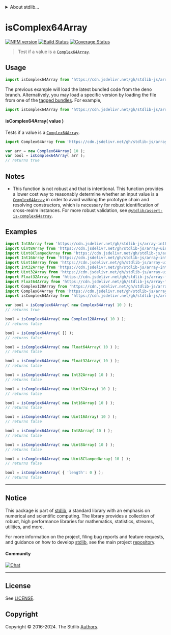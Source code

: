 <!--

@license Apache-2.0

Copyright (c) 2024 The Stdlib Authors.

Licensed under the Apache License, Version 2.0 (the "License");
you may not use this file except in compliance with the License.
You may obtain a copy of the License at

   http://www.apache.org/licenses/LICENSE-2.0

Unless required by applicable law or agreed to in writing, software
distributed under the License is distributed on an "AS IS" BASIS,
WITHOUT WARRANTIES OR CONDITIONS OF ANY KIND, either express or implied.
See the License for the specific language governing permissions and
limitations under the License.

-->


<details>
  <summary>
    About stdlib...
  </summary>
  <p>We believe in a future in which the web is a preferred environment for numerical computation. To help realize this future, we've built stdlib. stdlib is a standard library, with an emphasis on numerical and scientific computation, written in JavaScript (and C) for execution in browsers and in Node.js.</p>
  <p>The library is fully decomposable, being architected in such a way that you can swap out and mix and match APIs and functionality to cater to your exact preferences and use cases.</p>
  <p>When you use stdlib, you can be absolutely certain that you are using the most thorough, rigorous, well-written, studied, documented, tested, measured, and high-quality code out there.</p>
  <p>To join us in bringing numerical computing to the web, get started by checking us out on <a href="https://github.com/stdlib-js/stdlib">GitHub</a>, and please consider <a href="https://opencollective.com/stdlib">financially supporting stdlib</a>. We greatly appreciate your continued support!</p>
</details>

# isComplex64Array

[![NPM version][npm-image]][npm-url] [![Build Status][test-image]][test-url] [![Coverage Status][coverage-image]][coverage-url] <!-- [![dependencies][dependencies-image]][dependencies-url] -->

> Test if a value is a [`Complex64Array`][@stdlib/array/complex64].

<section class="intro">

</section>

<!-- ./intro -->



<section class="usage">

## Usage

```javascript
import isComplex64Array from 'https://cdn.jsdelivr.net/gh/stdlib-js/array-base-assert-is-complex64array@deno/mod.js';
```
The previous example will load the latest bundled code from the deno branch. Alternatively, you may load a specific version by loading the file from one of the [tagged bundles](https://github.com/stdlib-js/array-base-assert-is-complex64array/tags). For example,

```javascript
import isComplex64Array from 'https://cdn.jsdelivr.net/gh/stdlib-js/array-base-assert-is-complex64array@v0.2.0-deno/mod.js';
```

#### isComplex64Array( value )

Tests if a value is a [`Complex64Array`][@stdlib/array/complex64].

```javascript
import Complex64Array from 'https://cdn.jsdelivr.net/gh/stdlib-js/array-complex64@deno/mod.js';

var arr = new Complex64Array( 10 );
var bool = isComplex64Array( arr );
// returns true
```

</section>

<!-- /.usage -->

<section class="notes">

## Notes

-   This function is not robust and that is intentional. This function provides a lower cost way to reasonably determine whether an input value is a [`Complex64Array`][@stdlib/array/complex64] in order to avoid walking the prototype chain and resolving constructors, which is necessary for robust identification of cross-realm instances. For more robust validation, see [`@stdlib/assert-is-complex64array`][@stdlib/assert/is-complex64array].

</section>

<!-- /.notes -->

<section class="examples">

## Examples

<!-- eslint-disable object-curly-newline -->

<!-- eslint no-undef: "error" -->

```javascript
import Int8Array from 'https://cdn.jsdelivr.net/gh/stdlib-js/array-int8@deno/mod.js';
import Uint8Array from 'https://cdn.jsdelivr.net/gh/stdlib-js/array-uint8@deno/mod.js';
import Uint8ClampedArray from 'https://cdn.jsdelivr.net/gh/stdlib-js/array-uint8c@deno/mod.js';
import Int16Array from 'https://cdn.jsdelivr.net/gh/stdlib-js/array-int16@deno/mod.js';
import Uint16Array from 'https://cdn.jsdelivr.net/gh/stdlib-js/array-uint16@deno/mod.js';
import Int32Array from 'https://cdn.jsdelivr.net/gh/stdlib-js/array-int32@deno/mod.js';
import Uint32Array from 'https://cdn.jsdelivr.net/gh/stdlib-js/array-uint32@deno/mod.js';
import Float32Array from 'https://cdn.jsdelivr.net/gh/stdlib-js/array-float32@deno/mod.js';
import Float64Array from 'https://cdn.jsdelivr.net/gh/stdlib-js/array-float64@deno/mod.js';
import Complex128Array from 'https://cdn.jsdelivr.net/gh/stdlib-js/array-complex128@deno/mod.js';
import Complex64Array from 'https://cdn.jsdelivr.net/gh/stdlib-js/array-complex64@deno/mod.js';
import isComplex64Array from 'https://cdn.jsdelivr.net/gh/stdlib-js/array-base-assert-is-complex64array@deno/mod.js';

var bool = isComplex64Array( new Complex64Array( 10 ) );
// returns true

bool = isComplex64Array( new Complex128Array( 10 ) );
// returns false

bool = isComplex64Array( [] );
// returns false

bool = isComplex64Array( new Float64Array( 10 ) );
// returns false

bool = isComplex64Array( new Float32Array( 10 ) );
// returns false

bool = isComplex64Array( new Int32Array( 10 ) );
// returns false

bool = isComplex64Array( new Uint32Array( 10 ) );
// returns false

bool = isComplex64Array( new Int16Array( 10 ) );
// returns false

bool = isComplex64Array( new Uint16Array( 10 ) );
// returns false

bool = isComplex64Array( new Int8Array( 10 ) );
// returns false

bool = isComplex64Array( new Uint8Array( 10 ) );
// returns false

bool = isComplex64Array( new Uint8ClampedArray( 10 ) );
// returns false

bool = isComplex64Array( { 'length': 0 } );
// returns false
```

</section>

<!-- /.examples -->

<!-- Section for related `stdlib` packages. Do not manually edit this section, as it is automatically populated. -->

<section class="related">

</section>

<!-- /.related -->

<!-- Section for all links. Make sure to keep an empty line after the `section` element and another before the `/section` close. -->


<section class="main-repo" >

* * *

## Notice

This package is part of [stdlib][stdlib], a standard library with an emphasis on numerical and scientific computing. The library provides a collection of robust, high performance libraries for mathematics, statistics, streams, utilities, and more.

For more information on the project, filing bug reports and feature requests, and guidance on how to develop [stdlib][stdlib], see the main project [repository][stdlib].

#### Community

[![Chat][chat-image]][chat-url]

---

## License

See [LICENSE][stdlib-license].


## Copyright

Copyright &copy; 2016-2024. The Stdlib [Authors][stdlib-authors].

</section>

<!-- /.stdlib -->

<!-- Section for all links. Make sure to keep an empty line after the `section` element and another before the `/section` close. -->

<section class="links">

[npm-image]: http://img.shields.io/npm/v/@stdlib/array-base-assert-is-complex64array.svg
[npm-url]: https://npmjs.org/package/@stdlib/array-base-assert-is-complex64array

[test-image]: https://github.com/stdlib-js/array-base-assert-is-complex64array/actions/workflows/test.yml/badge.svg?branch=v0.2.0
[test-url]: https://github.com/stdlib-js/array-base-assert-is-complex64array/actions/workflows/test.yml?query=branch:v0.2.0

[coverage-image]: https://img.shields.io/codecov/c/github/stdlib-js/array-base-assert-is-complex64array/main.svg
[coverage-url]: https://codecov.io/github/stdlib-js/array-base-assert-is-complex64array?branch=main

<!--

[dependencies-image]: https://img.shields.io/david/stdlib-js/array-base-assert-is-complex64array.svg
[dependencies-url]: https://david-dm.org/stdlib-js/array-base-assert-is-complex64array/main

-->

[chat-image]: https://img.shields.io/gitter/room/stdlib-js/stdlib.svg
[chat-url]: https://app.gitter.im/#/room/#stdlib-js_stdlib:gitter.im

[stdlib]: https://github.com/stdlib-js/stdlib

[stdlib-authors]: https://github.com/stdlib-js/stdlib/graphs/contributors

[umd]: https://github.com/umdjs/umd
[es-module]: https://developer.mozilla.org/en-US/docs/Web/JavaScript/Guide/Modules

[deno-url]: https://github.com/stdlib-js/array-base-assert-is-complex64array/tree/deno
[deno-readme]: https://github.com/stdlib-js/array-base-assert-is-complex64array/blob/deno/README.md
[umd-url]: https://github.com/stdlib-js/array-base-assert-is-complex64array/tree/umd
[umd-readme]: https://github.com/stdlib-js/array-base-assert-is-complex64array/blob/umd/README.md
[esm-url]: https://github.com/stdlib-js/array-base-assert-is-complex64array/tree/esm
[esm-readme]: https://github.com/stdlib-js/array-base-assert-is-complex64array/blob/esm/README.md
[branches-url]: https://github.com/stdlib-js/array-base-assert-is-complex64array/blob/main/branches.md

[stdlib-license]: https://raw.githubusercontent.com/stdlib-js/array-base-assert-is-complex64array/main/LICENSE

[@stdlib/array/complex64]: https://github.com/stdlib-js/array-complex64/tree/deno

[@stdlib/assert/is-complex64array]: https://github.com/stdlib-js/assert-is-complex64array/tree/deno

<!-- <related-links> -->

<!-- </related-links> -->

</section>

<!-- /.links -->
